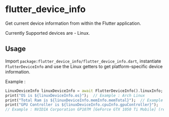 # flutter_device_info

Get current device information from within the Flutter application.

Currently Supported devices are - Linux.

## Usage

Import `package:flutter_device_info/flutter_device_info.dart`, instantiate `FlutterDeviceInfo` and use the Linux getters to get platform-specific device information.

Example :

```dart
LinuxDeviceInfo linuxDeviceInfo = await FlutterDeviceInfo().linuxInfo;
print("OS is ${linuxDeviceInfo.os}");  // Example : Arch Linux
print("Total Ram is ${linuxDeviceInfo.memInfo.memTotal}");  // Example : 7991404 kB
print("GPU Controller is ${linuxDeviceInfo.cpuInfo.gpuController}");
// Example : NVIDIA Corporation GP107M [GeForce GTX 1050 Ti Mobile] (rev a1)
```
